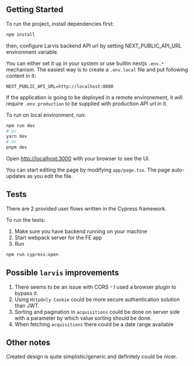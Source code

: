 ## Getting Started

To run the project, install dependencies first:
```bash
npm install
```

then, configure Larvis backend API url by setting NEXT_PUBLIC_API_URL environment variable.

You can either set it up in your system or use builtin nextjs `.env.*` mechanism.
The easiest way is to create a `.env.local` file and put following content in it:
```
NEXT_PUBLIC_API_URL=http://localhost:8080
```
If the application is going to be deployed in a remote environement, it will require  `.env.production` to be supplied with production API url in it.


To run on local environment, run:

```bash
npm run dev
# or
yarn dev
# or
pnpm dev
```

Open [http://localhost:3000](http://localhost:3000) with your browser to see the UI.

You can start editing the page by modifying `app/page.tsx`. The page auto-updates as you edit the file.

## Tests

There are 2 provided user flows written in the Cypress framework.

To run the tests:
1. Make sure you have backend running on your machine
2. Start webpack server for the FE app
3. Run
```bash
npm run cypress:open
```

## Possible `larvis` improvements

1. There seems to be an issue with CORS - I used a browser plugin to bypass it.
2. Using `HttpOnly Cookie` could be more secure authentication solution than JWT.
3. Sorting and pagination in `acquisitions` could be done on server side with a parameter by which value sorting should be done.
4. When fetching `acquisitions` there could be a date range available

## Other notes

Created design is quite simplistic/generic and definitely could be nicer.
